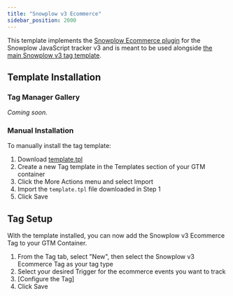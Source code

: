 ```yaml
---
title: "Snowplow v3 Ecommerce"
sidebar_position: 2000
---
```


This template implements the [Snowplow Ecommerce plugin](/docs/sources/trackers/javascript-trackers/web-tracker/tracking-events/ecommerce/index.md) for the Snowplow JavaScript tracker v3 and is meant to be used alongside [the main Snowplow v3 tag template](/docs/sources/trackers/javascript-trackers/web-tracker/tracker-setup/google-tag-manager-custom-template/v3-tags/tag-template-guide/index.md).

## Template Installation

### Tag Manager Gallery

_Coming soon._

### Manual Installation

To manually install the tag template:

1. Download [template.tpl](https://github.com/snowplow/snowplow-gtm-tag-template-ecommerce-v3)
2. Create a new Tag template in the Templates section of your GTM container
3. Click the More Actions menu and select Import
4. Import the `template.tpl` file downloaded in Step 1
5. Click Save


## Tag Setup

With the template installed, you can now add the Snowplow v3 Ecommerce Tag to your GTM Container.

1. From the Tag tab, select "New", then select the Snowplow v3 Ecommerce Tag as your tag type
2. Select your desired Trigger for the ecommerce events you want to track
3. [Configure the Tag]
4. Click Save
